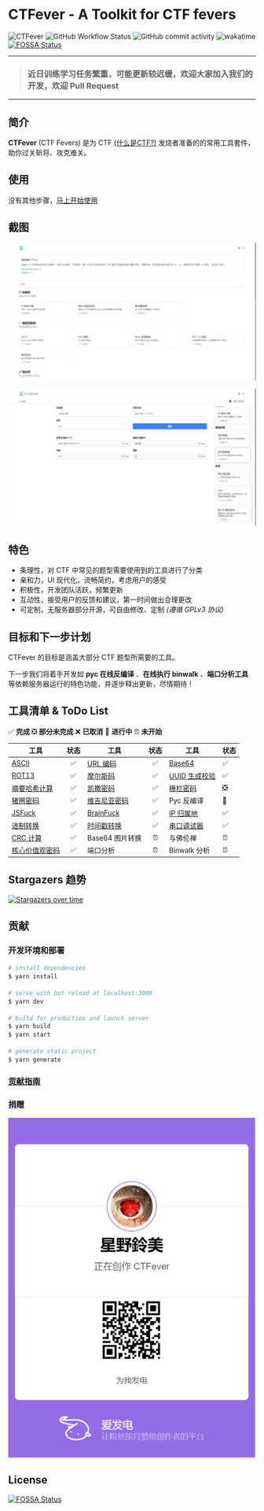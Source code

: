 # CTFever - A Toolkit for CTF fevers

![CTFever](https://socialify.git.ci/UniiemStudio/CTFever/image?description=1&descriptionEditable=A%20fantastic%20toolkit%20for%20CTFers%20and%20everyone.&font=KoHo&issues=1&logo=https%3A%2F%2Fraw.githubusercontent.com%2FUniiemStudio%2FCTFever%2Fmain%2Fstatic%2Ficon.svg&owner=1&pattern=Floating%20Cogs&pulls=1&stargazers=1&theme=Light)
![GitHub Workflow Status](https://img.shields.io/github/workflow/status/UniiemStudio/CTFever/ci)
![GitHub commit activity](https://img.shields.io/github/commit-activity/w/UniiemStudio/CTFever)
![wakatime](https://wakatime.com/badge/user/589c46ee-6ba6-403c-bc9f-3a7aef5b206c/project/c477b34d-85f2-4fe0-b7c8-f74639d78dda.svg)
[![FOSSA Status](https://app.fossa.com/api/projects/git%2Bgithub.com%2FUniiemStudio%2FCTFever.svg?type=shield)](https://app.fossa.com/projects/git%2Bgithub.com%2FUniiemStudio%2FCTFever?ref=badge_shield)

---
> ### **近日训练学习任务繁重，可能更新较迟缓，欢迎大家加入我们的开发，欢迎 Pull Request**
---

## 简介

**CTFever** (CTF Fevers) 是为 CTF [(什么是CTF?)](https://baike.baidu.com/item/CTF) 发烧者准备的的常用工具套件，助你过关斩将、攻克难关。

## 使用

没有其他步骤，[马上开始使用](https://ctfever.uniiem.com/)

## 截图

![首页](static/screenshots/screenshot_home.png)

![时间戳转换工具](static/screenshots/screenshot_timestamp.png)

## 特色

* 条理性，对 CTF 中常见的题型需要使用到的工具进行了分类
* 亲和力，UI 现代化，流畅简约，考虑用户的感受
* 积极性，开发团队活跃，频繁更新
* 互动性，接受用户的反馈和建议，第一时间做出合理更改
* 可定制，无服务器部分开源，可自由修改、定制 *(遵循 GPLv3 协议)*

## 目标和下一步计划

CTFever 的目标是涵盖大部分 CTF 题型所需要的工具。

下一步我们将着手开发如 **pyc 在线反编译** 、**在线执行 binwalk** 、**端口分析工具** 等依赖服务器运行的特色功能，并逐步释出更新，尽情期待！

## 工具清单 & ToDo List

✅ **完成**
❎ **部分未完成**
❌ **已取消**
🚧 **进行中**
⏰ **未开始**

| 工具                                                             | 状态  | 工具                                                        | 状态  | 工具                                                           | 状态  |
|----------------------------------------------------------------|:---:|-----------------------------------------------------------|:---:|--------------------------------------------------------------|-----|
| [ASCII](https://ctfever.uniiem.com/tools/ascii)                |  ✅  | [URL 编码](https://ctfever.uniiem.com/tools/url-encoding)   |  ✅  | [Base64](https://ctfever.uniiem.com/tools/base-series)       | ✅   |
| [ROT13](https://ctfever.uniiem.com/tools/rot-series)           |  ✅  | [摩尔斯码](https://ctfever.uniiem.com/tools/morse-code)       |  ✅  | [UUID 生成校验](https://ctfever.uniiem.com/tools/uuid-generator) | ✅   |
| [摘要哈希计算](https://ctfever.uniiem.com/tools/message-digest)      |  ✅  | [凯撒密码](https://ctfever.uniiem.com/tools/caesar-cipher)    |  ✅  | [栅栏密码](https://ctfever.uniiem.com/tools/rail-fence-cipher)   | ❎   |
| [猪圈密码](https://ctfever.uniiem.com/tools/pigpen)                |  ✅  | [维吉尼亚密码](https://ctfever.uniiem.com/tools/vigenereCipher) |  ✅  | Pyc 反编译                                                      | 🚧  |
| [JSFuck](https://ctfever.uniiem.com/tools/jsfuck)              |  ✅  | [BrainFuck](https://ctfever.uniiem.com/tools/brain-fuck)  |  ✅  | [IP 归属地](https://ctfever.uniiem.com/tools/ip-geo)            | ✅   |
| [进制转换](https://ctfever.uniiem.com/tools/radix-conversion)      |  ✅  | [时间戳转换](https://ctfever.uniiem.com/tools/timestamp)       |  ✅  | [串口调试器](https://ctfever.uniiem.com/tools/serial)             | ✅   |
| [CRC 计算](https://ctfever.uniiem.com/tools/crc-checksum)        |  ✅  | Base64 图片转换                                               |  ⏰  | 与佛伦禅                                                         | ⏰   |
| [核心价值观密码](https://ctfever.uniiem.com/tools/core-values-cipher) |  ✅  | 端口分析                                                      |  ⏰  | Binwalk 分析                                                   | ⏰   |

## Stargazers 趋势

[![Stargazers over time](https://starchart.cc/UniiemStudio/CTFever.svg)](https://starchart.cc/UniiemStudio/CTFever)

## 贡献

### 开发环境和部署

```bash
# install dependencies
$ yarn install

# serve with hot reload at localhost:3000
$ yarn dev

# build for production and launch server
$ yarn build
$ yarn start

# generate static project
$ yarn generate
```

### [贡献指南](https://github.com/UniiemStudio/CTFever/blob/main/CONTRIBUTING.md)

[//]: # (## 耻辱榜)

[//]: # ()

[//]: # (这是一条记录和谴责那些违背了本项目使用的 **[GPLv3]&#40;https://github.com/UniiemStudio/CTFever/blob/main/LICENSE&#41;** 开源协议的人或站点的时间线。)

[//]: # ()

[//]: # (+ 2022.04.22 **ctftool.che\*\*\*\*\*.cn&#40;liyikun\*\*\*\*@gmail.com&#41;** 删除版权信息并重新分发)

### 捐赠

[![](static/readme/afdian.jpg)](https://afdian.net/@hoshino_suzumi)

## License

[![FOSSA Status](https://app.fossa.com/api/projects/git%2Bgithub.com%2FUniiemStudio%2FCTFever.svg?type=large)](https://app.fossa.com/projects/git%2Bgithub.com%2FUniiemStudio%2FCTFever?ref=badge_large)
